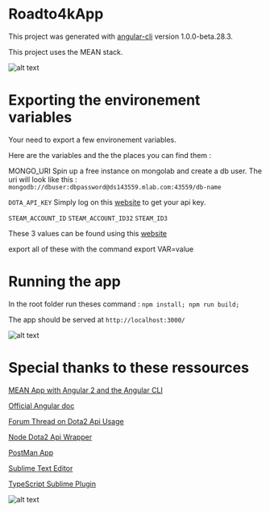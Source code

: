 # Roadto4kApp

This project was generated with [angular-cli](https://github.com/angular/angular-cli) version 1.0.0-beta.28.3.

This project uses the MEAN stack.

![alt text](http://i.imgur.com/1NPrqxx.png "mean stack")

# Exporting the environement variables

Your need to export a few environement variables.

Here are the variables and the the places you can find them :

MONGO_URI
Spin up a free instance on mongolab and create a db user. The uri will look like this : 
`mongodb://dbuser:dbpassword@ds143559.mlab.com:43559/db-name`

`DOTA_API_KEY`
Simply log on this [website](http://steamcommunity.com/dev/apikey) to get your api key.

`STEAM_ACCOUNT_ID`
`STEAM_ACCOUNT_ID32`
`STEAM_ID3`

These 3 values can be found using this [website](https://profile.tf/)

export all of these with the command export VAR=value

# Running the app

In the root folder run theses command : `npm install; npm run build;`

The app should be served at `http://localhost:3000/`

![alt text](http://i.imgur.com/7Tvul2d.png "The app works!")

# Special thanks to these ressources

[MEAN App with Angular 2 and the Angular CLI](https://scotch.io/tutorials/mean-app-with-angular-2-and-the-angular-cli)

[Official Angular doc](https://angular.io/)

[Forum Thread on Dota2 Api Usage](http://dev.dota2.com/showthread.php?t=47115)

[Node Dota2 Api Wrapper](https://www.npmjs.com/package/dota2-api)

[PostMan App](https://www.getpostman.com/)

[Sublime Text Editor](https://www.sublimetext.com/)

[TypeScript Sublime Plugin](https://github.com/Microsoft/TypeScript-Sublime-Plugin)

![alt text](http://i.imgur.com/a8iTWCF.png "Dota2")
